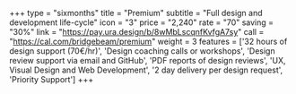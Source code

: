 +++
type = "sixmonths"
title = "Premium"
subtitle = "Full design and development life-cycle"
icon = "3"
price = "2,240"
rate = "70"
saving = "30%"
link = "https://pay.ura.design/b/8wMbLscqnfKvfgA7sy"
call = "https://cal.com/bridgebeam/premium"
weight = 3
features = ['32 hours of design support (70€/hr)', 'Design coaching calls or workshops', 'Design review support via email and GitHub', 'PDF reports of design reviews', 'UX, Visual Design and Web Development', '2 day delivery per design request', 'Priority Support']
+++